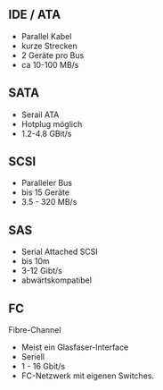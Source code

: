 ## IDE / ATA
- Parallel Kabel
- kurze Strecken
- 2 Geräte pro Bus
- ca 10-100 MB/s

## SATA
- Serail ATA
- Hotplug möglich
- 1.2-4.8 GBit/s

## SCSI
- Paralleler Bus
- bis 15 Geräte
- 3.5 - 320 MB/s

## SAS
- Serial Attached SCSI
- bis 10m 
- 3-12 Gibt/s
- abwärtskompatibel

## FC
Fibre-Channel
- Meist ein Glasfaser-Interface
- Seriell
- 1 - 16 Gbit/s
- FC-Netzwerk mit eigenen Switches.